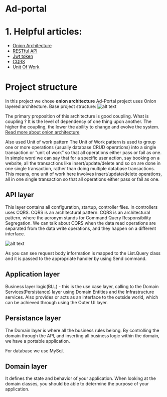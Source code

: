 # Ad-portal

# 1. Helpful articles:
  - [Onion Architecture](https://www.thinktocode.com/2018/08/16/onion-architecture/)
  - [RESTful API](https://docs.microsoft.com/en-us/aspnet/web-api/overview/older-versions/build-restful-apis-with-aspnet-web-api)  
  - [Jwt token](https://jwt.io/introduction/)
  - [CQRS](https://www.e4developer.com/2018/03/11/cqrs-a-simple-explanation/)
  - [Unit Of Work](https://www.c-sharpcorner.com/UploadFile/b1df45/unit-of-work-in-repository-pattern/)
# Project structure 

In this project we chose **onion architecture** 
Ad-Portal project uses Onion layered architecture.
Base project structure:
![alt text](https://lh3.googleusercontent.com/CYrbxSDSUSOiPhCnBUc0mZpZXg022u1IKag9MR_cdPr-KOuph_U2FuVfyJPp84riS8LfbQ92H0mu44bDuugD7c1Emn2potLcet_thsN37agYzkSDyWDfL65Uk10e8IwbBB5BCP1A9HGtDT0sBOUhJvnPZ5O6f-YKTT4jXBovEmwaqq5O2e45q7YaH-M4EW1zlJVhH8n6xA5UlswW6PgUx1Ww76QSdAfomogeNeX72F8D5ljiuSflOFRiksQmaj-6f1MNhphZ2HanuHh1csBF9BZ8Ong79fdtDSY974BLesRTSLHlfDOynXIEKnwbhs3Lj9q5_St-j0Gs9akhXtwaWca65EzcGRBtaxyhHNDZyMaoKKDWa2c-E2fVbsDLZ0D1JLXvuCb3rziYnhp1bJc6jHzdZXSgasov5u5TjLBZJAuIA8ENZFb-bFj9JKJHlK_gAzFprZLbJ5ihYDY9c92WVOXm0bEac60NzRhekU7_gruWR4lsFD_qwinS52UPvqLzMAcpp4lg1i0x_SJC-2bfw1BzxNtOFkvIWwcGGeKeMj7r3CW3SYTYmPiCLOwvyzJoFR3sKhqzc-a_lrtX6oCNvgKj0qIRlJgJ6KYTgaNvhFSYC8RbkDmd1MI4clLwflXCt-DHJxxhg2s3NnlDf2OSZA4ymY33sMWT0GKC6oF-fMAcscVN_olfdl8cHxo6uw=w462-h454-no?authuser=0)

 The primary proposition of this architecture is good coupling.
  What is coupling ? It is the level of dependency of one thing upon another. The higher the coupling, the lower the ability to change and evolve the system.
   [Read more about onion architecture](https://www.thinktocode.com/2018/08/16/onion-architecture/)
   
 Also used Unit of work pattern
 The Unit of Work pattern is used to group one or more operations (usually database CRUD operations) into a single transaction or “unit of work” so that all operations either    pass or fail as one. In simple word we can say that for a specific user action, say booking on a website, all the transactions like insert/update/delete and so on are done in one single transaction, rather than doing multiple database transactions. This means, one unit of work here involves insert/update/delete operations, all in one single transaction so that all operations either pass or fail as one.

## API layer
This layer contains all configuration, startup, controller files. In controllers uses CQRS. CQRS is an architectural pattern. 
CQRS is an architectural pattern, where the acronym stands for Command Query Responsibility Segregation. We can talk about CQRS when the data read operations are separated from the data write operations, and they happen on a different interface.


![alt text](https://lh3.googleusercontent.com/JhLpjJAH2SDFpSfM7A3Tr3qwDkjmSGyyoSnMPGXSeXh0KPB69_kCxw3NJ0wRx0D_BESHwZ3Eq8jEXT0J1njifjr34vXSfJgWTU0cvSmEsbs2RgMRRXQWbHl2OYzh1kwYd6r052vr1uN57O5Ix3h42VA_pokm_FGCcPvap-hePqIz4Uv8h5lW5LH5NmGCsGnkd8NdscAvgUqKK8ql3VZuhz_Ksx62ppmaYF7Z8vPG4gZIB0zkX2F5BH_UdKgqN35tO86ucfydu0EpVpegJxGi2r1bGOU4vndu5GoO9WIT9IIvmp-V3d3kJNLLQLajVSY_8zGH_3U9-ydQjOiiLk9uI7TXFS0F138PTWYdVEbnFR2Ej-0ZYkwHudODdqKDqxZvW_ixNKn34NoM9hTr6AXMobRsdQ2FhDoGsJbfgUSL4T1kBVzs6yzaJ60qJD985UnZBaQwNDagJD0-ntqtTdEui1vQnafSY2H4LFNxRZxBwoeSF-i-6pBjt5qgEh1cjHmU8sO7qTZfrcTV60Hi64IDgmh6aJRdQ15oK-YKSBa_hTKw8nLmWY6ne-WP2637N7Kh14_USM_pO89Q1XgaxbRFzqkJ5C_pVL83wdJTtOFvN2NwgX8tvNiGnu9OdeZdBlPfCCPKjQ455vi4ggDC0cb28KJm_Rc6Ra7J3UvgZRoK06eH2QKweqMDdDde8JUDQQ=w584-h100-no?authuser=0)

As you can see request body information is mapped to the List.Query class and it is passed to the appropriate handler by using Send command.

## Application layer

Business layer logic(BLL) - this is the use case layer, calling to the Domain Services(Persistance) layer using Domain Entities and the Infrastructure services. Also provides or acts as an interface to the outside world, which can be achieved through using the Outer UI layer.

## Persistance  layer

The Domain layer is where all the business rules belong. By controlling the domain through the API, and inserting all business logic within the domain, we have a portable application.

For database we use MySql.

## Domain layer

It defines the state and behavior of your application. When looking at the domain classes, you should be able to determine the purpose of your application.
